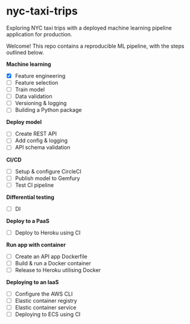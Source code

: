 # nyc-taxi-trips
Exploring NYC taxi trips with a deployed machine learning pipeline application for production. 

Welcome! This repo contains a reproducible ML pipeline, with the steps outlined below. 

**Machine learning**  
- [x] Feature engineering 
- [ ] Feature selection 
- [ ] Train model 
- [ ] Data validation 
- [ ] Versioning & logging
- [ ] Building a Python package

**Deploy model**
- [ ] Create REST API
- [ ] Add config & logging
- [ ] API schema validation

**CI/CD**
- [ ] Setup & configure CircleCI
- [ ] Publish model to Gemfury
- [ ] Test CI pipeline

**Differential testing**
- [ ] DI

**Deploy to a PaaS**
- [ ] Deploy to Heroku using CI

**Run app with container**
- [ ] Create an API app Dockerfile
- [ ] Build & run a Docker container
- [ ] Release to Heroku utilising Docker

**Deploying to an IaaS**
- [ ] Configure the AWS CLI
- [ ] Elastic container registry
- [ ] Elastic container service
- [ ] Deploying to ECS using CI
